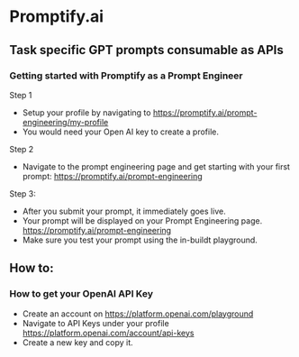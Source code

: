 # Promptify.ai

## Task specific GPT prompts consumable as APIs

### Getting started with Promptify as a Prompt Engineer

Step 1
* Setup your profile by navigating to https://promptify.ai/prompt-engineering/my-profile
* You would need your Open AI key to create a profile. 

Step 2
* Navigate to the prompt engineering page and get starting with your first prompt: https://promptify.ai/prompt-engineering

Step 3: 
* After you submit your prompt, it immediately goes live.
* Your prompt will be displayed on your Prompt Engineering page. https://promptify.ai/prompt-engineering
* Make sure you test your prompt using the in-buildt playground.


## How to:

### How to get your OpenAI API Key

* Create an account on https://platform.openai.com/playground 
* Navigate to API Keys under your profile https://platform.openai.com/account/api-keys
* Create a new key and copy it.
